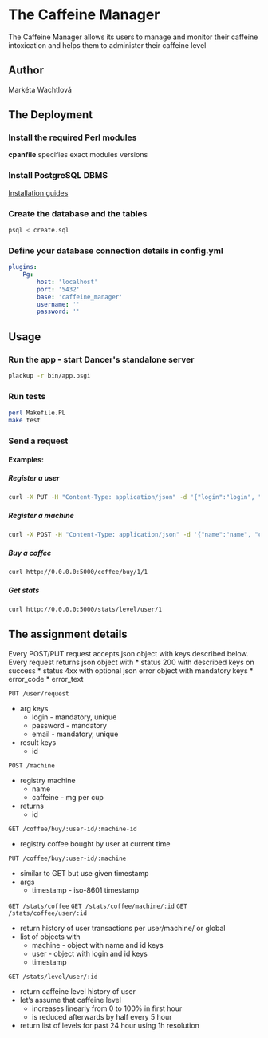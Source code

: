 # The Caffeine Manager
The Caffeine Manager allows its users to manage and monitor their caffeine intoxication and helps them to administer their caffeine level

## Author
Markéta Wachtlová

## The Deployment

### Install the required Perl modules
**cpanfile** specifies exact modules versions

### Install PostgreSQL DBMS
[Installation guides](https://wiki.postgresql.org/wiki/Detailed_installation_guides)

### Create the database and the tables
```bash
psql < create.sql
```

### Define your database connection details in config.yml
```yaml
plugins:
    Pg:
        host: 'localhost'
        port: '5432'
        base: 'caffeine_manager'
        username: ''
        password: ''
```

## Usage

### Run the app - start Dancer's standalone server
```bash
plackup -r bin/app.psgi
```

### Run tests
```bash
perl Makefile.PL
make test
```

### Send a request
#### Examples:
##### Register a user
```bash
curl -X PUT -H "Content-Type: application/json" -d '{"login":"login", "email":"email@email.com","password":"password"}' http://0.0.0.0:5000/user/request
```

##### Register a machine
```bash
curl -X POST -H "Content-Type: application/json" -d '{"name":"name", "caffeine":12}' http://0.0.0.0:5000/machine
```

##### Buy a coffee
```bash
curl http://0.0.0.0:5000/coffee/buy/1/1
```

##### Get stats
```bash
curl http://0.0.0.0:5000/stats/level/user/1
```


## The assignment details

Every POST/PUT request accepts json object with keys described below.
Every request returns json object with
          * status 200 with described keys on success
          * status 4xx with optional json error object with mandatory keys
		* error_code
		* error_text

`PUT /user/request`
* arg keys
	* login - mandatory, unique
	* password - mandatory
	* email - mandatory, unique
* result keys
	* id

`POST /machine`
* registry machine
	* name
	* caffeine - mg per cup
* returns
	* id

`GET /coffee/buy/:user-id/:machine-id`
* registry coffee bought by user at current time

`PUT /coffee/buy/:user-id/:machine`
* similar to GET but use given timestamp
* args
	* timestamp - iso-8601 timestamp

`GET /stats/coffee`
`GET /stats/coffee/machine/:id`
`GET /stats/coffee/user/:id`
* return history of user transactions per user/machine/ or global
* list of objects with
	* machine - object with name and id keys
	* user - object with login and id keys
	* timestamp

`GET /stats/level/user/:id`
* return caffeine level history of user
* let’s assume that caffeine level
	* increases linearly from 0 to 100% in first hour
	* is reduced afterwards by half every 5 hour
* return list of levels for past 24 hour using 1h resolution
